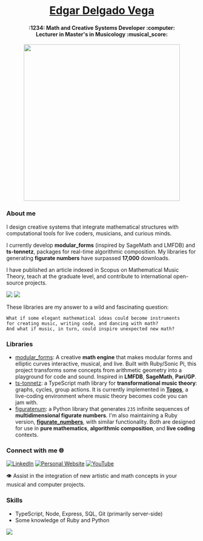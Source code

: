 <h1 align="center">
  <a href="https://edelveart.github.io/" target="_blank" rel="noopener noreferrer"> Edgar Delgado Vega</a>
</h1>
<h4 align="center">
  :1234: Math and Creative Systems Developer :computer: <br>
  Lecturer in Master's in Musicology :musical_score:
</h4>
<p align="center">
  <img src="https://github.com/user-attachments/assets/6be5ef69-0d26-4d17-902a-d9634166cba6" width="412"/>
</p> 

### About me

I design creative systems that integrate mathematical structures with computational tools for live coders, musicians, and curious minds.

I currently develop **modular_forms** (inspired by SageMath and LMFDB) and **ts-tonnetz**, packages for real-time algorithmic composition. My libraries for generating **figurate numbers** have surpassed **17,000** downloads.

I have published an article indexed in Scopus on Mathematical Music Theory, teach at the graduate level, and contribute to international open-source projects.

![](https://github-readme-stats.vercel.app/api?username=edelveart&theme=github_dark_dimmed&hide_border=false&include_all_commits=false&count_private=false)
![](https://github-readme-stats.vercel.app/api/top-langs/?username=edelveart&theme=github_dark_dimmed&hide_border=false&include_all_commits=false&count_private=false&layout=compact)<br/>

These libraries are my answer to a wild and fascinating question:

    What if some elegant mathematical ideas could become instruments 
    for creating music, writing code, and dancing with math?
    And what if music, in turn, could inspire unexpected new math?
    
### Libraries

- [modular_forms](https://rubygems.org/gems/modular_forms): A creative **math engine** that makes modular forms and elliptic curves interactive, musical, and live. Built with Ruby/Sonic Pi, this project transforms some concepts from arithmetic geometry into a playground for code and sound. Inspired in **LMFDB**, **SageMath**, **Pari/GP**. 
- [ts-tonnetz](https://www.npmjs.com/package/ts-tonnetz): a TypeScript math library for **transformational music theory**: graphs, cycles, group actions. It is currently implemented in [**Topos**](https://topos.live/), a live-coding environment where music theory becomes code you can jam with.
- [figuratenum](https://pypi.org/project/figuratenum/): a Python library that generates `235` infinite sequences of **multidimensional figurate numbers**. I'm also maintaining a Ruby version, [**figurate_numbers**](https://rubygems.org/gems/figurate_numbers), with similar functionality. Both are designed for use in **pure mathematics**, **algorithmic composition**, and **live coding** contexts.

### Connect with me 🌐 

[![LinkedIn](https://img.shields.io/badge/LinkedIn-%230077B5.svg?logo=linkedin&logoColor=white)](https://linkedin.com/in/edgararmandodelgadovega) [![Personal Website]( https://img.shields.io/badge/Personal%20Website-191970?style=for-the-badge)](https://edelveart.github.io/) [![YouTube](https://img.shields.io/badge/YouTube-%23FF0000.svg?logo=YouTube&logoColor=white)](https://www.youtube.com/@edelve_math_code)

:eye: Assist in the integration of new artistic and math concepts in your musical and computer projects. 

<!--PS: I am not a mathematician or a programmer, so the code and ideas that you can find here are mostly my best effort at abstraction.-->

### Skills
- TypeScript, Node, Express, SQL, Git (primarily server-side)
- Some knowledge of Ruby and Python

[![](https://visitcount.itsvg.in/api?id=edelveart&icon=0&color=0)](https://visitcount.itsvg.in)
